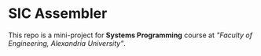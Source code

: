 # SIC Assembler

This repo is a mini-project for **Systems Programming** course at _"Faculty of Engineering, Alexandria University"_.
